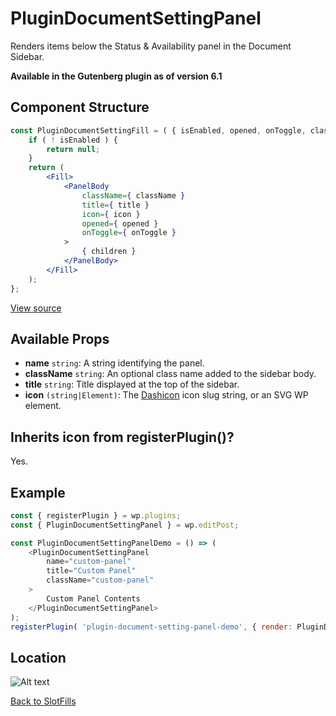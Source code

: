 # PluginDocumentSettingPanel
Renders items below the Status & Availability panel in the Document Sidebar.

__Available in the Gutenberg plugin as of version 6.1__

## Component Structure ##
```jsx
const PluginDocumentSettingFill = ( { isEnabled, opened, onToggle, className, title, icon, children } ) => {
	if ( ! isEnabled ) {
		return null;
	}
	return (
		<Fill>
			<PanelBody
				className={ className }
				title={ title }
				icon={ icon }
				opened={ opened }
				onToggle={ onToggle }
			>
				{ children }
			</PanelBody>
		</Fill>
	);
};
```
[View source](https://github.com/WordPress/gutenberg/blob/master/packages/edit-post/src/components/sidebar/plugin-document-setting-panel/index.js)

## Available Props
* __name__ `string`: A string identifying the panel.
* __className__ `string`: An optional class name added to the sidebar body.
* __title__ `string`: Title displayed at the top of the sidebar.
* __icon__ `(string|Element)`: The [Dashicon](https://developer.wordpress.org/resource/dashicons/) icon slug string, or an SVG WP element.

 ## Inherits icon from registerPlugin()?
Yes.

## Example
```js
const { registerPlugin } = wp.plugins;
const { PluginDocumentSettingPanel } = wp.editPost;

const PluginDocumentSettingPanelDemo = () => (
	<PluginDocumentSettingPanel
		name="custom-panel"
		title="Custom Panel"
		className="custom-panel"
	>
		Custom Panel Contents
	</PluginDocumentSettingPanel>
);
registerPlugin( 'plugin-document-setting-panel-demo', { render: PluginDocumentSettingPanelDemo, icon: 'palmtree' } );

```
## Location

![Alt text](../../../../master/assets/images/plugin-document-setting-panel.png?raw=true "PluginDocumentSettingPanel Location")

[Back to SlotFills](../)
